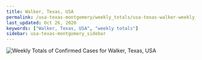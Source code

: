 ```yaml
---
title: Walker, Texas, USA
permalink: /usa-texas-montgomery/weekly_totals/usa-texas-walker-weekly_totals.html
last_updated: Oct 26, 2020
keywords: ["Walker, Texas, USA", "weekly totals"]
sidebar: usa-texas-montgomery_sidebar
---
```


![Weekly Totals of Confirmed Cases for Walker, Texas, USA](/covid_tracker/images/graphs/usa-texas-walker-weekly_totals_graph.png)
